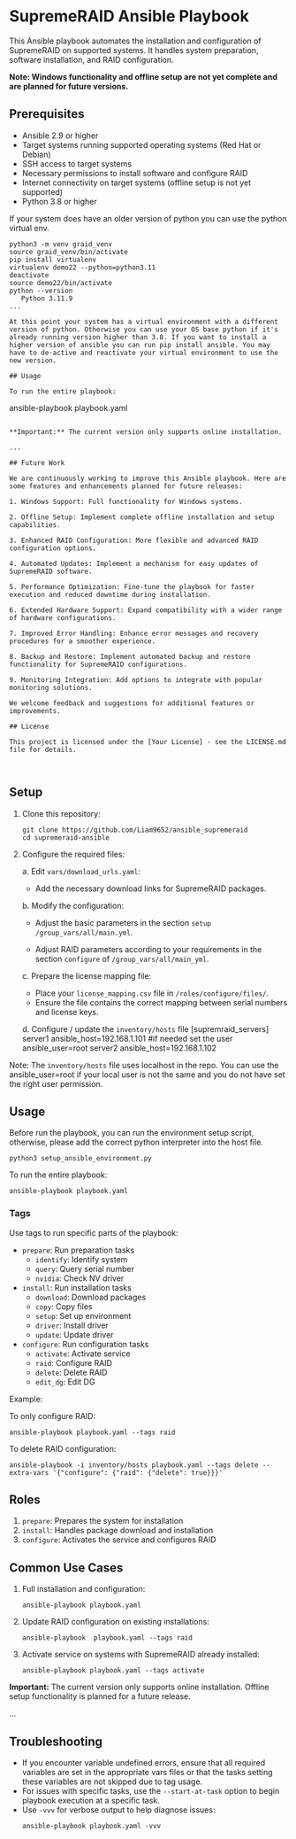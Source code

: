 # SupremeRAID Ansible Playbook

This Ansible playbook automates the installation and configuration of SupremeRAID on supported systems. It handles system preparation, software installation, and RAID configuration.

**Note: Windows functionality and offline setup are not yet complete and are planned for future versions.**

## Prerequisites

- Ansible 2.9 or higher
- Target systems running supported operating systems (Red Hat or Debian)
- SSH access to target systems
- Necessary permissions to install software and configure RAID
- Internet connectivity on target systems (offline setup is not yet supported)
- Python 3.8 or higher

If your system does have an older version of python you can use the python virtual env.

```
python3 -m venv graid_venv
source graid_venv/bin/activate
pip install virtualenv
virtualenv demo22 --python=python3.11
deactivate
source demo22/bin/activate
python --version
   Python 3.11.9
...

At this point your system has a virtual environment with a different version of python. Otherwise you can use your OS base python if it's already running version higher than 3.8. If you want to install a higher version of ansible you can run pip install ansible. You may have to de-active and reactivate your virtual environment to use the new version.

## Usage

To run the entire playbook:

```

ansible-playbook playbook.yaml

```

**Important:** The current version only supports online installation.

...

## Future Work

We are continuously working to improve this Ansible playbook. Here are some features and enhancements planned for future releases:

1. Windows Support: Full functionality for Windows systems.

2. Offline Setup: Implement complete offline installation and setup capabilities.

3. Enhanced RAID Configuration: More flexible and advanced RAID configuration options.

4. Automated Updates: Implement a mechanism for easy updates of SupremeRAID software.

5. Performance Optimization: Fine-tune the playbook for faster execution and reduced downtime during installation.

6. Extended Hardware Support: Expand compatibility with a wider range of hardware configurations.

7. Improved Error Handling: Enhance error messages and recovery procedures for a smoother experience.

8. Backup and Restore: Implement automated backup and restore functionality for SupremeRAID configurations.

9. Monitoring Integration: Add options to integrate with popular monitoring solutions.

We welcome feedback and suggestions for additional features or improvements.

## License

This project is licensed under the [Your License] - see the LICENSE.md file for details.



```

## Setup

1. Clone this repository:

   ```
   git clone https://github.com/Liam9652/ansible_supremeraid
   cd supremeraid-ansible
   ```

2. Configure the required files:

   a. Edit `vars/download_urls.yaml`:

   - Add the necessary download links for SupremeRAID packages.

   b. Modify the configuration:

   - Adjust the basic parameters in the section `setup` `/group_vars/all/main.yml`.

   - Adjust RAID parameters according to your requirements in the section `configure` of `/group_vars/all/main_yml`.

   c. Prepare the license mapping file:

   - Place your `license_mapping.csv` file in `/roles/configure/files/`.
   - Ensure the file contains the correct mapping between serial numbers and license keys.

   d. Configure / update the `inventory/hosts` file
   [supremraid_servers]
   server1 ansible_host=192.168.1.101 #if needed set the user ansible_user=root
   server2 ansible_host=192.168.1.102

Note: The `inventory/hosts` file uses localhost in the repo. You can use the ansible_user=root if your local user is not the same and you do not have set the right user permission.


## Usage

Before run the playbook, you can run the environment setup script, otherwise, please add the correct python interpreter into the host file.

```
python3 setup_ansible_environment.py 

```

To run the entire playbook:

```
ansible-playbook playbook.yaml
```

### Tags

Use tags to run specific parts of the playbook:

- `prepare`: Run preparation tasks
  - `identify`: Identify system
  - `query`: Query serial number
  - `nvidia`: Check NV driver
- `install`: Run installation tasks
  - `download`: Download packages
  - `copy`: Copy files
  - `setup`: Set up environment
  - `driver`: Install driver
  - `update`: Update driver
- `configure`: Run configuration tasks
  - `activate`: Activate service
  - `raid`: Configure RAID
  - `delete`: Delete RAID
  - `edit_dg`: Edit DG


Example: 

To only configure RAID:

```
ansible-playbook playbook.yaml --tags raid
```

To delete RAID configuration:

```
ansible-playbook -i inventory/hosts playbook.yaml --tags delete --extra-vars '{"configure": {"raid": {"delete": true}}}' 
```


## Roles

1. `prepare`: Prepares the system for installation
2. `install`: Handles package download and installation
3. `configure`: Activates the service and configures RAID

## Common Use Cases

1. Full installation and configuration:

   ```
   ansible-playbook playbook.yaml
   ```

2. Update RAID configuration on existing installations:

   ```
   ansible-playbook  playbook.yaml --tags raid
   ```

3. Activate service on systems with SupremeRAID already installed:
   ```
   ansible-playbook playbook.yaml --tags activate
   ```

**Important:** The current version only supports online installation. Offline setup functionality is planned for a future release.

...

## Troubleshooting

- If you encounter variable undefined errors, ensure that all required variables are set in the appropriate vars files or that the tasks setting these variables are not skipped due to tag usage.
- For issues with specific tasks, use the `--start-at-task` option to begin playbook execution at a specific task.
- Use `-vvv` for verbose output to help diagnose issues:
  ```
  ansible-playbook playbook.yaml -vvv
  ```
